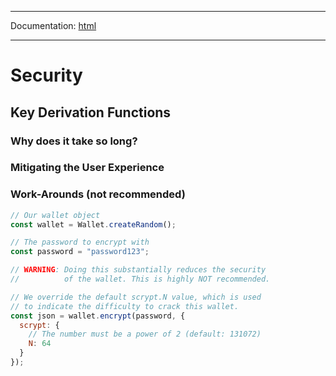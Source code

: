 -----

Documentation: [html](https://420integrated.com/wiki/)

-----

Security
========

Key Derivation Functions
------------------------

### Why does it take so long?

### Mitigating the User Experience

### Work-Arounds (not recommended)

```javascript
// Our wallet object
const wallet = Wallet.createRandom();

// The password to encrypt with
const password = "password123";

// WARNING: Doing this substantially reduces the security
//          of the wallet. This is highly NOT recommended.

// We override the default scrypt.N value, which is used
// to indicate the difficulty to crack this wallet.
const json = wallet.encrypt(password, {
  scrypt: {
    // The number must be a power of 2 (default: 131072)
    N: 64
  }
});
```

